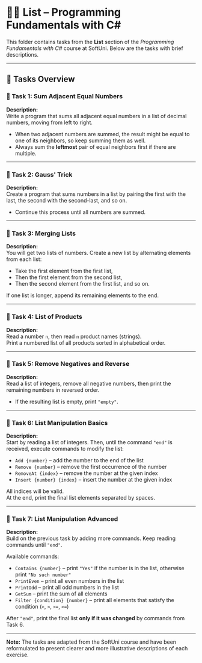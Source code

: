 # 🧑‍💻 List – Programming Fundamentals with C#

This folder contains tasks from the **List** section of the _Programming Fundamentals with C#_ course at SoftUni. Below are the tasks with brief descriptions.

---

## 🔧 Tasks Overview

### 📝 Task 1: Sum Adjacent Equal Numbers  
**Description:**  
Write a program that sums all adjacent equal numbers in a list of decimal numbers, moving from left to right.

- When two adjacent numbers are summed, the result might be equal to one of its neighbors, so keep summing them as well.  
- Always sum the **leftmost** pair of equal neighbors first if there are multiple.

---

### 📝 Task 2: Gauss' Trick  
**Description:**  
Create a program that sums numbers in a list by pairing the first with the last, the second with the second-last, and so on.

- Continue this process until all numbers are summed.

---

### 📝 Task 3: Merging Lists  
**Description:**  
You will get two lists of numbers. Create a new list by alternating elements from each list:

- Take the first element from the first list,  
- Then the first element from the second list,  
- Then the second element from the first list, and so on.

If one list is longer, append its remaining elements to the end.

---

### 📝 Task 4: List of Products  
**Description:**  
Read a number `n`, then read `n` product names (strings).  
Print a numbered list of all products sorted in alphabetical order.

---

### 📝 Task 5: Remove Negatives and Reverse  
**Description:**  
Read a list of integers, remove all negative numbers, then print the remaining numbers in reversed order.

- If the resulting list is empty, print `"empty"`.

---

### 📝 Task 6: List Manipulation Basics  
**Description:**  
Start by reading a list of integers. Then, until the command `"end"` is received, execute commands to modify the list:

- `Add {number}` – add the number to the end of the list  
- `Remove {number}` – remove the first occurrence of the number  
- `RemoveAt {index}` – remove the number at the given index  
- `Insert {number} {index}` – insert the number at the given index  

All indices will be valid.  
At the end, print the final list elements separated by spaces.

---

### 📝 Task 7: List Manipulation Advanced  
**Description:**  
Build on the previous task by adding more commands. Keep reading commands until `"end"`.

Available commands:

- `Contains {number}` – print `"Yes"` if the number is in the list, otherwise print `"No such number"`  
- `PrintEven` – print all even numbers in the list  
- `PrintOdd` – print all odd numbers in the list  
- `GetSum` – print the sum of all elements  
- `Filter {condition} {number}` – print all elements that satisfy the condition (`<`, `>`, `>=`, `<=`)  

After `"end"`, print the final list **only if it was changed** by commands from Task 6.

---

**Note:** The tasks are adapted from the SoftUni course and have been reformulated to present clearer and more illustrative descriptions of each exercise.
